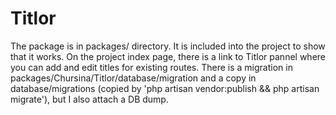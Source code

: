 # Titlor
The package is in packages/ directory. It is included into the project to show that it works. On the project index page,
there is a link to Titlor pannel where you can add and edit titles for existing routes.
There is a migration in packages/Chursina/Titlor/database/migration and a copy in database/migrations (copied by
'php artisan vendor:publish && php artisan migrate'), but I also attach a DB dump.